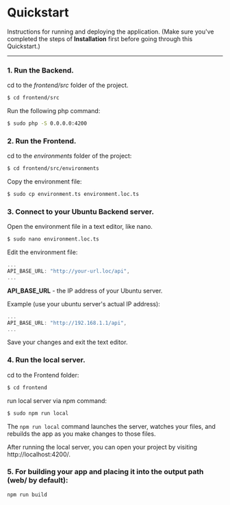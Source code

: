 # Quickstart

Instructions for running and deploying the application. (Make sure you've completed the steps of **Installation** first before going through this Quickstart.)

---

### 1. Run the Backend.

cd to the *frontend/src* folder of the project.
```bash
$ cd frontend/src
```
Run the following php command:
```bash
$ sudo php -S 0.0.0.0:4200
```

### 2. Run the Frontend.

cd to the *environments* folder of the project:
```bash
$ cd frontend/src/environments
```
Copy the environment file:
```bash
$ sudo cp environment.ts environment.loc.ts
```

### 3. Connect to your Ubuntu Backend server.
Open the environment file in a text editor, like nano.
```bash
$ sudo nano environment.loc.ts
```
Edit the environment file:
```js
...
API_BASE_URL: "http://your-url.loc/api",
...
```
**API_BASE_URL** - the IP address of your Ubuntu server.

Example (use your ubuntu server's actual IP address):
```js
...
API_BASE_URL: "http://192.168.1.1/api",
...
```
Save your changes and exit the text editor.

### 4. Run the local server.
cd to the Frontend folder:
```bash
$ cd frontend
```
run local server via npm command:
```bash
$ sudo npm run local
```
The `npm run local` command launches the server, watches your files, and rebuilds the app as you make changes to those files.

After running the local server, you can open your project by visiting http://localhost:4200/.

### 5. For building your app and placing it into the output path (web/ by default):
```bash
npm run build
```

